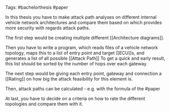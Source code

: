 Tags: #bachelorthesis #paper  

In this thesis you have to make attack path analyses on different internal vehicle network architectures and compare them based on which provides more security with regards attack paths. 

The first step would be creating multiple different [[Architecture diagrams]]. 

Then you have to write a program, which reads files of a vehicle network topology, maps this to a list of entry point and target [[ECU]]s, and generates a list of all possible [[Attack Path]]
To get a quick and early result, this list should be sorted by the number of hops over each gateway. 

The next step would be giving each entry point, gateway and connection a [[Rating]] on how big the attack feasibility for this element is. 

Then, attack paths can be calculated - e.g. with the formula of the #paper 

At last, you have to decide on a criteria on how to rate the different topologies and compare them with it.